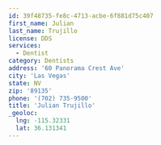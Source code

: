 ```yaml
---
id: 39f48735-fe8c-4713-acbe-6f881d75c407
first_name: Julian
last_name: Trujillo
license: DDS
services:
  - Dentist
category: Dentists
address: '60 Panorama Crest Ave'
city: 'Las Vegas'
state: NV
zip: '89135'
phone: '(702) 735-9500'
title: 'Julian Trujillo'
_geoloc:
  lng: -115.32331
  lat: 36.131341
---
```

